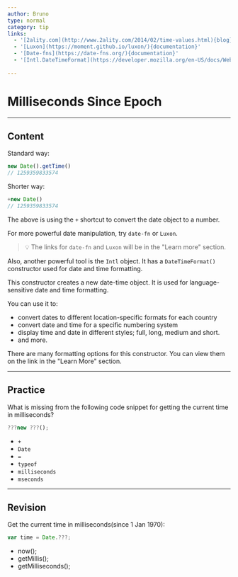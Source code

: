 ```yaml
---
author: Bruno
type: normal
category: tip
links:
  - '[2ality.com](http://www.2ality.com/2014/02/time-values.html){blog}'
  - '[Luxon](https://moment.github.io/luxon/){documentation}'
  - '[Date-fns](https://date-fns.org/){documentation}'
  - '[Intl.DateTimeFormat](https://developer.mozilla.org/en-US/docs/Web/JavaScript/Reference/Global_Objects/Intl/DateTimeFormat/DateTimeFormat){documentation}'
  
---
```


# Milliseconds Since Epoch


---

## Content

Standard way:

```javascript
new Date().getTime()
// 1259359833574
```

Shorter way:

```javascript
+new Date()
// 1259359833574
```

The above is using the `+` shortcut to convert the date object to a number.

For more powerful date manipulation, try `date-fn` or `Luxon`. 

> 💡 The links for `date-fn` and `Luxon` will be in the "Learn more" section.

Also, another powerful tool is the `Intl` object. It has a `DateTimeFormat()` constructor used for date and time formatting.

This constructor creates a new date-time object. It is used for language-sensitive date and time formatting. 

You can use it to:
- convert dates to different location-specific formats for each country
- convert date and time for a specific numbering system
- display time and date in different styles; full, long, medium and short.
- and more.

There are many formatting options for this constructor. You can view them on the link in the "Learn More" section.

---

## Practice

What is missing from the following code snippet for getting the current time in milliseconds? 

```javascript
???new ???();
```

- `+`
- `Date`
- `=`
- `typeof`
- `milliseconds`
- `mseconds`


---

## Revision

Get the current time in milliseconds(since 1 Jan 1970):

```javascript
var time = Date.???;
```

- now();
- getMillis();
- getMilliseconds();
